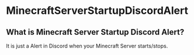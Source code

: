 # MinecraftServerStartupDiscordAlert
## What is Minecraft Server Startup Discord Alert?
It is just a Alert in Discord when your Minecraft Server starts/stops.
